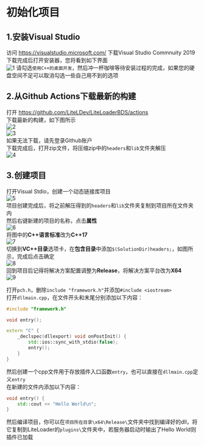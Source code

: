 # 初始化项目
## 1.安装Visual Studio
访问 https://visualstudio.microsoft.com/ 下载Visual Studio Commnuity 2019
下载完成后打开安装器，您将看到如下界面  
![1](../../../images/Init-Repo-1.png)
请勾选`使用C++的桌面开发`，然后冲一杯咖啡等待安装过程的完成，如果您的硬盘空间不足可以取消勾选一些自己用不到的选项

## 2.从Github Actions下载最新的构建
打开 https://github.com/LiteLDev/LiteLoaderBDS/actions  
下载最新的构建，如下图所示  
![2](../../../images/Init-Repo-2.png)  
![3](../../../images/Init-Repo-3.png)  
如果无法下载，请先登录Github账户  
下载完成后，打开zip文件，将压缩zip中的`headers`和`lib`文件夹解压  
![4](../../../images/Init-Repo-4.png)

## 3.创建项目
打开Visual Stdio，创建一个动态链接库项目  
![5](../../../images/Init-Repo-5.png)  
项目创建完成后，将之前解压得到的`headers`和`lib`文件夹复制到项目所在文件夹内  
然后右键新建的项目的名称，点击**属性**  
![6](../../../images/Init-Repo-6.png)  
将图中的**C++语言标准**改为**C++17**  
![7](../../../images/Init-Repo-7.png)  
切换到**VC++目录**选项卡，在**包含目录**中添加`$(SolutionDir)headers;`，如图所示，完成后点击确定  
![8](../../../images/Init-Repo-8.png)  
回到项目后记得将解决方案配置调整为**Release**，将解决方案平台改为**X64**  
![9](../../../images/Init-Repo-9.png)

打开`pch.h`，删除`include "framework.h"`并添加`#include <iostream>`  
打开`dllmain.cpp`，在文件开头和末尾分别添加以下内容：  
```cpp
#include "framework.h"
```
```cpp
void entry();

extern "C" {
    _declspec(dllexport) void onPostInit() {
        std::ios::sync_with_stdio(false);
        entry();
    }
}
```
然后创建一个cpp文件用于存放插件入口函数`entry`，也可以直接在`dllmain.cpp`定义`entry`  
在新建的文件内添加以下内容：  
```cpp
void entry() {
    std::cout << "Hello World\n";
}
```
然后编译项目，你可以在`项目所在目录\x64\Release\`文件夹中找到编译好的dll，将它复制到LiteLoader的`plugins\`文件夹中，若服务器启动时输出了Hello World则插件已加载